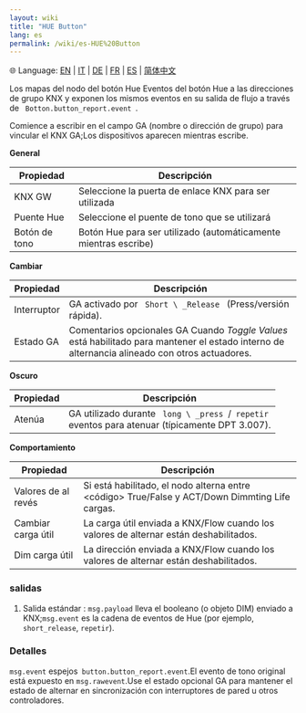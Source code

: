 ```yaml
---
layout: wiki
title: "HUE Button"
lang: es
permalink: /wiki/es-HUE%20Button
---
```

🌐 Language: [EN](https://supergiovane.github.io/node-red-contrib-knx-ultimate/wiki/HUE%20Button) | [IT](https://supergiovane.github.io/node-red-contrib-knx-ultimate/wiki/it-HUE%20Button) | [DE](https://supergiovane.github.io/node-red-contrib-knx-ultimate/wiki/de-HUE%20Button) | [FR](https://supergiovane.github.io/node-red-contrib-knx-ultimate/wiki/fr-HUE%20Button) | [ES](https://supergiovane.github.io/node-red-contrib-knx-ultimate/wiki/es-HUE%20Button) | [简体中文](https://supergiovane.github.io/node-red-contrib-knx-ultimate/wiki/zh-CN-HUE%20Button)

Los mapas del nodo del botón Hue Eventos del botón Hue a las direcciones de grupo KNX y exponen los mismos eventos en su salida de flujo a través de <code> Botton.button_report.event </code>. 

Comience a escribir en el campo GA (nombre o dirección de grupo) para vincular el KNX GA;Los dispositivos aparecen mientras escribe.

**General**

| Propiedad | Descripción |
|-|-|
|KNX GW |Seleccione la puerta de enlace KNX para ser utilizada |
|Puente Hue |Seleccione el puente de tono que se utilizará |
|Botón de tono |Botón Hue para ser utilizado (automáticamente mientras escribe) |

**Cambiar**

| Propiedad | Descripción |
|-|-|
|Interruptor |GA activado por <code> Short \ _Release </code> (Press/versión rápida).|
|Estado GA |Comentarios opcionales GA Cuando <em> Toggle Values ​​</em> está habilitado para mantener el estado interno de alternancia alineado con otros actuadores.|

**Oscuro**

| Propiedad | Descripción |
|-|-|
|Atenúa |GA utilizado durante <code> long \ _press </code>/<code> repetir </code> eventos para atenuar (típicamente DPT 3.007).|

**Comportamiento**

| Propiedad | Descripción |
|-|-|
|Valores de al revés |Si está habilitado, el nodo alterna entre <código> True/False </code> y ACT/Down Dimmting Life cargas.|
|Cambiar carga útil |La carga útil enviada a KNX/Flow cuando los valores de alternar están deshabilitados.|
|Dim carga útil |La dirección enviada a KNX/Flow cuando los valores de alternar están deshabilitados.|

### salidas

1. Salida estándar
: `msg.payload` lleva el booleano (o objeto DIM) enviado a KNX;`msg.event` es la cadena de eventos de Hue (por ejemplo,` short_release`, `repetir`).

### Detalles

`msg.event` espejos` button.button_report.event`.El evento de tono original está expuesto en `msg.rawevent`.Use el estado opcional GA para mantener el estado de alternar en sincronización con interruptores de pared u otros controladores.
